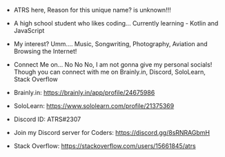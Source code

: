 - ATRS here, Reason for this unique name? is unknown!!!

- A high school student who likes coding... Currently learning - Kotlin and JavaScript

- My interest? Umm.... Music, Songwriting, Photography, Aviation and Browsing the Internet!

- Connect Me on... No No No, I am not gonna give my personal socials! Though you can connect with me on Brainly.in, Discord, SoloLearn, Stack Overflow
- Brainly.in: https://brainly.in/app/profile/24675986
- SoloLearn: https://www.sololearn.com/profile/21375369
- Discord ID: ATRS#2307
- Join my Discord server for Coders: https://discord.gg/8sRNRAGbmH
- Stack Overflow: https://stackoverflow.com/users/15661845/atrs









<!---
ATRS7391/ATRS7391 is a ✨ special ✨ repository because its `README.md` (this file) appears on your GitHub profile.
You can click the Preview link to take a look at your changes.
--->
